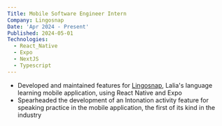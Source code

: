 ```yaml
---
Title: Mobile Software Engineer Intern
Company: Lingosnap
Date: 'Apr 2024 - Present'
Published: 2024-05-01
Technologies:
  - React_Native
  - Expo
  - NextJS
  - Typescript
---
```


- Developed and maintained features for [Lingosnap](https://apps.apple.com/us/app/lingosnap-languages-photos/id6467396888), Lalia's language learning mobile application, using React Native and Expo
- Spearheaded the development of an Intonation activity feature for speaking practice in the mobile application, the first of its kind in the industry
